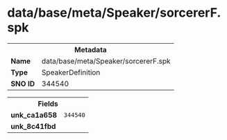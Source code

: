 <h1>data/base/meta/Speaker/sorcererF.spk</h1><table><tr><th colspan="100%">Metadata</th></tr><tr><td><b>Name</b></td><td>data/base/meta/Speaker/sorcererF.spk</td></tr><tr><td><b>Type</b></td><td>SpeakerDefinition</td></tr><tr><td><b>SNO ID</b></td><td>344540</td></tr></table>

<table><tr><th colspan="100%">Fields</th></tr><tr><td><b>unk_ca1a658</b></td><td><code>344540</code></td></tr><tr><td><b>unk_8c41fbd</b></td><td></td></tr></table>

